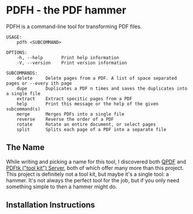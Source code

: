 # PDFH - the PDF hammer
PDFH is a command-line tool for transforming PDF files.

```
USAGE:
    pdfh <SUBCOMMAND>

OPTIONS:
    -h, --help       Print help information
    -V, --version    Print version information

SUBCOMMANDS:
    delete     Delete pages from a PDF. A list of space separated pages or --every ith page
    dupe       Duplicates a PDF n times and saves the duplicates into a single file
    extract    Extract specitic pages from a PDF
    help       Print this message or the help of the given subcommand(s)
    merge      Merges PDFs into a single file
    reverse    Reverse the order of a PDF
    rotate     Rotate an entire document, or select pages
    split      Splits each page of a PDF into a separate file
```

## The Name
While writing and picking a name for this tool, I discovered both [QPDF](https://github.com/qpdf/qpdf) and [PDFtk ("tool kit") Server](https://www.pdflabs.com/tools/pdftk-server/), both of which offer many more than this project. This project is definitely not a tool kit, but maybe it's a single tool: a hammer. It's not always the perfect tool for the job, but if you only need something simple to then a hammer might do.

## Installation Instructions
